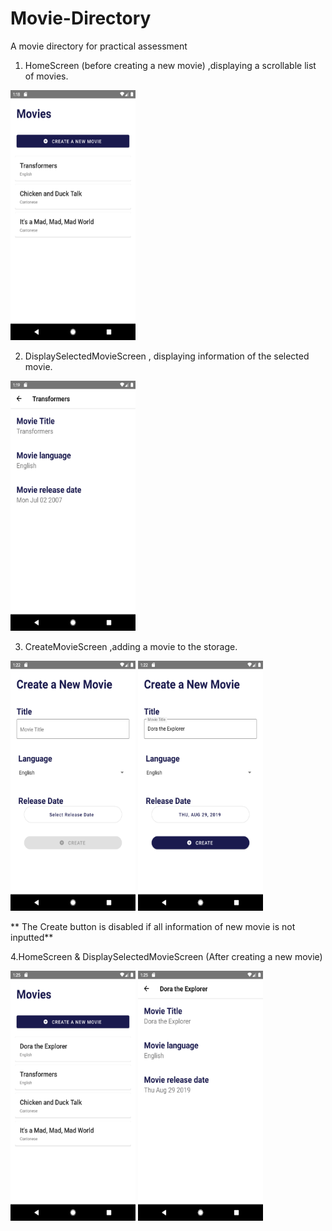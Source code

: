# Movie-Directory
A movie directory for practical assessment

1.	HomeScreen (before creating a new movie) ,displaying a scrollable list of movies.
<img alt="image" src="https://github.com/lowzijian/Movie-Directory/blob/master/screenshots/home1.png " width="200" height="400" />

2.	DisplaySelectedMovieScreen , displaying information of the selected movie.
<img alt="image" src="https://github.com/lowzijian/Movie-Directory/blob/master/screenshots/display.png" width="200" height="400" />

3.	CreateMovieScreen ,adding a movie to the storage.

<img alt="image" src="https://github.com/lowzijian/Movie-Directory/blob/master/screenshots/create1.png" width="200" height="400" />
<img alt="image" src="https://github.com/lowzijian/Movie-Directory/blob/master/screenshots/create2.png" width="200" height="400" />

** The Create button is disabled if all information of new movie is not inputted**

4.HomeScreen & DisplaySelectedMovieScreen (After creating a new movie)

<img alt="image" src="https://github.com/lowzijian/Movie-Directory/blob/master/screenshots/home2.png" width="200" height="400" />
                
<img alt="image" src="https://github.com/lowzijian/Movie-Directory/blob/master/screenshots/created.png" width="200" height="400" />
